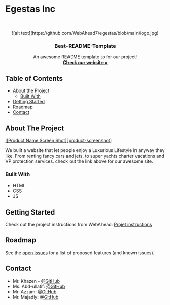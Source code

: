 # Egestas Inc

<!-- PROJECT LOGO -->
<br />
<p align="center">
<!--     <img src="logo." alt="Logo.jpg" width="80" height="80"> -->
   ![alt text](https://github.com/WebAhead7/egestas/blob/main/logo.jpg)
  <h3 align="center">Best-README-Template</h3>
  <p align="center">
    An awesome README template to for our project!
    <br />
    <a href="https://webahead7.github.io/egestas/"><strong>Check our website »</strong></a>
    <br />
  </p>
</p>



<!-- TABLE OF CONTENTS -->
## Table of Contents

* [About the Project](#about-the-project)
  * [Built With](#built-with)
* [Getting Started](#getting-started)
* [Roadmap](#roadmap)
* [Contact](#contact)


<!-- ABOUT THE PROJECT -->
## About The Project

[![Product Name Screen Shot][product-screenshot]](https://webahead7.github.io/egestas/)

We built a website that let people enjoy a Luxurious Lifestyle in anyway they like. From renting fancy cars and jets, to super yachts charter vacations and VP protection services. check out the link above for our awesome site.

### Built With
* HTML
* CSS
* JS


<!-- GETTING STARTED -->
## Getting Started

Check out the project instructions from WebAhead: [Projet instructions](https://github.com/WebAhead/master-reference/blob/master/coursebook/week-1/project.md)


<!-- ROADMAP -->
## Roadmap

See the [open issues](https://github.com/WebAhead7/egestas/issues) for a list of proposed features (and known issues).

<!-- CONTACT -->
## Contact

* Mr. Khazen - [@GitHub](https://github.com/jiries-khazen)
* Ms. Abd-ullatif:  [@GitHub](https://twitter.com/your_username)
* Mr. Azzam:  [@GitHub](https://github.com/nuwrss)
* Mr. Majadly:  [@GitHub](https://github.com/mjmajadly)


